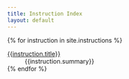 ```yaml
---
title: Instruction Index
layout: default
---
```


<div>
<dl class="property-index">

{% for instruction in site.instructions %}<dt><a href="{{instruction.url}}">{{instruction.title}}</a></dt><dd>{{instruction.summary}}</dd>
{% endfor %}

</dl>
</div>
